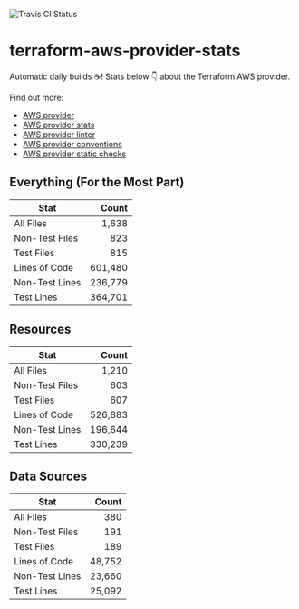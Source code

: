 ![Travis CI Status](https://travis-ci.org/YakDriver/terraform-aws-provider-stats.svg?branch=main)
# terraform-aws-provider-stats

Automatic daily builds :coffee:! Stats below :point_down: about the Terraform AWS provider.

Find out more:
* [AWS provider](https://github.com/terraform-providers/terraform-provider-aws)
* [AWS provider stats](https://github.com/YakDriver/terraform-aws-provider-stats)
* [AWS provider linter](https://github.com/terraform-providers/terraform-provider-aws/tree/master/awsproviderlint)
* [AWS provider conventions](https://github.com/YakDriver/terraform-aws-conventions)
* [AWS provider static checks](https://github.com/YakDriver/terraform-aws-provider-static-checks)



## Everything (For the Most Part)

|  Stat  |  Count  |
| ------------- | -------------: |
|  All Files  |  1,638  |
|  Non-Test Files  |  823  |
|  Test Files  |  815  |
|  Lines of Code  |  601,480  |
|  Non-Test Lines  |  236,779  |
|  Test Lines  |  364,701  |



## Resources

|  Stat  |  Count  |
| ------------- | -------------: |
|  All Files  |  1,210  |
|  Non-Test Files  |  603  |
|  Test Files  |  607  |
|  Lines of Code  |  526,883  |
|  Non-Test Lines  |  196,644  |
|  Test Lines  |  330,239  |



## Data Sources

|  Stat  |  Count  |
| ------------- | -------------: |
|  All Files  |  380  |
|  Non-Test Files  |  191  |
|  Test Files  |  189  |
|  Lines of Code  |  48,752  |
|  Non-Test Lines  |  23,660  |
|  Test Lines  |  25,092  |

